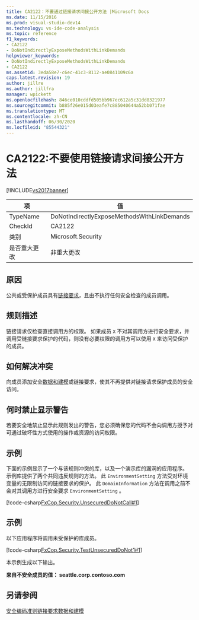```yaml
---
title: CA2122：不要通过链接请求间接公开方法 |Microsoft Docs
ms.date: 11/15/2016
ms.prod: visual-studio-dev14
ms.technology: vs-ide-code-analysis
ms.topic: reference
f1_keywords:
- CA2122
- DoNotIndirectlyExposeMethodsWithLinkDemands
helpviewer_keywords:
- DoNotIndirectlyExposeMethodsWithLinkDemands
- CA2122
ms.assetid: 3eda58e7-c6ec-41c3-8112-ae0841109c6a
caps.latest.revision: 19
author: jillre
ms.author: jillfra
manager: wpickett
ms.openlocfilehash: 846ce010cddfd505bb967ec612a5c31dd8321977
ms.sourcegitcommit: b885f26e015d03eafe7c885040644a52bb071fae
ms.translationtype: MT
ms.contentlocale: zh-CN
ms.lasthandoff: 06/30/2020
ms.locfileid: "85544321"
---
```

# <a name="ca2122-do-not-indirectly-expose-methods-with-link-demands"></a>CA2122:不要使用链接请求间接公开方法
[!INCLUDE[vs2017banner](../includes/vs2017banner.md)]

|项|值|
|-|-|
|TypeName|DoNotIndirectlyExposeMethodsWithLinkDemands|
|CheckId|CA2122|
|类别|Microsoft.Security|
|是否重大更改|非重大更改|

## <a name="cause"></a>原因
 公共或受保护成员具有[链接要求](https://msdn.microsoft.com/library/a33fd5f9-2de9-4653-a4f0-d9df25082c4d)，且由不执行任何安全检查的成员调用。

## <a name="rule-description"></a>规则描述
 链接请求仅检查直接调用方的权限。 如果成员 `X` 不对其调用方进行安全要求，并调用受链接要求保护的代码，则没有必要权限的调用方可以使用 `X` 来访问受保护的成员。

## <a name="how-to-fix-violations"></a>如何解决冲突
 向成员添加安全[数据和建模](https://msdn.microsoft.com/library/8c37635d-e2c1-4b64-a258-61d9e87405e6)或链接要求，使其不再提供对链接请求保护成员的安全访问。

## <a name="when-to-suppress-warnings"></a>何时禁止显示警告
 若要安全地禁止显示此规则发出的警告，您必须确保您的代码不会向调用方授予对可通过破坏性方式使用的操作或资源的访问权限。

## <a name="example"></a>示例
 下面的示例显示了一个与该规则冲突的库，以及一个演示库的漏洞的应用程序。 示例库提供了两个共同违反规则的方法。 此 `EnvironmentSetting` 方法受对环境变量的无限制访问的链接要求的保护。 此 `DomainInformation` 方法在调用之前不会对其调用方进行安全要求 `EnvironmentSetting` 。

 [!code-csharp[FxCop.Security.UnsecuredDoNotCall#1](../snippets/csharp/VS_Snippets_CodeAnalysis/FxCop.Security.UnsecuredDoNotCall/cs/FxCop.Security.UnsecuredDoNotCall.cs#1)]

## <a name="example"></a>示例
 以下应用程序将调用未受保护的库成员。

 [!code-csharp[FxCop.Security.TestUnsecuredDoNot1#1](../snippets/csharp/VS_Snippets_CodeAnalysis/FxCop.Security.TestUnsecuredDoNot1/cs/FxCop.Security.TestUnsecuredDoNot1.cs#1)]

 本示例生成以下输出。

 **来自不安全成员的值： seattle.corp.contoso.com**
## <a name="see-also"></a>另请参阅
 [安全编码准则](https://msdn.microsoft.com/library/4f882d94-262b-4494-b0a6-ba9ba1f5f177)[链接要求](https://msdn.microsoft.com/library/a33fd5f9-2de9-4653-a4f0-d9df25082c4d)[数据和建模](https://msdn.microsoft.com/library/8c37635d-e2c1-4b64-a258-61d9e87405e6)
